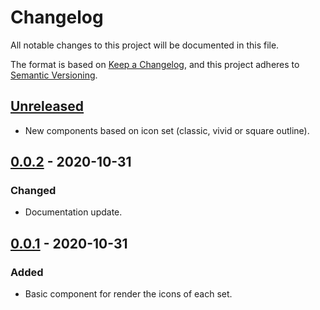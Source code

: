 # Changelog

All notable changes to this project will be documented in this file.

The format is based on [Keep a Changelog](https://keepachangelog.com/en/1.0.0/),
and this project adheres to [Semantic Versioning](https://semver.org/spec/v2.0.0.html).

## [Unreleased]

- New components based on icon set (classic, vivid or square outline).

## [0.0.2] - 2020-10-31

### Changed

- Documentation update.

## [0.0.1] - 2020-10-31

### Added

- Basic component for render the icons of each set.

[unreleased]: https://github.com/Chechuck/ngx-file-icons/compare/v0.0.2...HEAD
[0.0.2]: https://github.com/Chechuck/ngx-file-icons/releases/tag/v0.0.2
[0.0.1]: https://github.com/Chechuck/ngx-file-icons/releases/tag/v0.0.1
